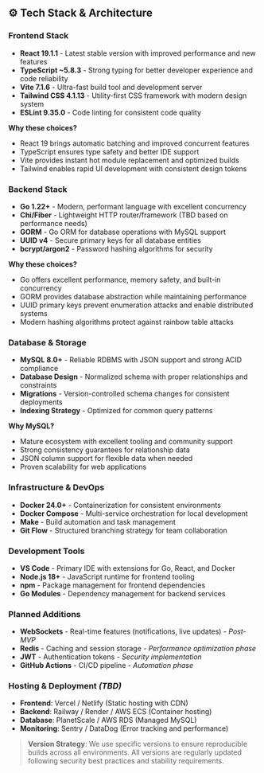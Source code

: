 ## ⚙️ Tech Stack & Architecture

### **Frontend Stack**
- **React 19.1.1** - Latest stable version with improved performance and new features
- **TypeScript ~5.8.3** - Strong typing for better developer experience and code reliability
- **Vite 7.1.6** - Ultra-fast build tool and development server
- **Tailwind CSS 4.1.13** - Utility-first CSS framework with modern design system
- **ESLint 9.35.0** - Code linting for consistent code quality

**Why these choices?**
- React 19 brings automatic batching and improved concurrent features
- TypeScript ensures type safety and better IDE support
- Vite provides instant hot module replacement and optimized builds
- Tailwind enables rapid UI development with consistent design tokens

### **Backend Stack**
- **Go 1.22+** - Modern, performant language with excellent concurrency
- **Chi/Fiber** - Lightweight HTTP router/framework (TBD based on performance needs)
- **GORM** - Go ORM for database operations with MySQL support
- **UUID v4** - Secure primary keys for all database entities
- **bcrypt/argon2** - Password hashing algorithms for security

**Why these choices?**
- Go offers excellent performance, memory safety, and built-in concurrency
- GORM provides database abstraction while maintaining performance
- UUID primary keys prevent enumeration attacks and enable distributed systems
- Modern hashing algorithms protect against rainbow table attacks

### **Database & Storage**
- **MySQL 8.0+** - Reliable RDBMS with JSON support and strong ACID compliance
- **Database Design** - Normalized schema with proper relationships and constraints
- **Migrations** - Version-controlled schema changes for consistent deployments
- **Indexing Strategy** - Optimized for common query patterns

**Why MySQL?**
- Mature ecosystem with excellent tooling and community support
- Strong consistency guarantees for relationship data
- JSON column support for flexible data when needed
- Proven scalability for web applications

### **Infrastructure & DevOps**
- **Docker 24.0+** - Containerization for consistent environments
- **Docker Compose** - Multi-service orchestration for local development
- **Make** - Build automation and task management
- **Git Flow** - Structured branching strategy for team collaboration

### **Development Tools**
- **VS Code** - Primary IDE with extensions for Go, React, and Docker
- **Node.js 18+** - JavaScript runtime for frontend tooling
- **npm** - Package management for frontend dependencies
- **Go Modules** - Dependency management for backend services

### **Planned Additions**
- **WebSockets** - Real-time features (notifications, live updates) - *Post-MVP*
- **Redis** - Caching and session storage - *Performance optimization phase*
- **JWT** - Authentication tokens - *Security implementation*
- **GitHub Actions** - CI/CD pipeline - *Automation phase*

### **Hosting & Deployment** *(TBD)*
- **Frontend**: Vercel / Netlify (Static hosting with CDN)
- **Backend**: Railway / Render / AWS ECS (Container hosting)
- **Database**: PlanetScale / AWS RDS (Managed MySQL)
- **Monitoring**: Sentry / DataDog (Error tracking and performance)

> **Version Strategy**: We use specific versions to ensure reproducible builds across all environments. All versions are regularly updated following security best practices and stability requirements.  